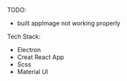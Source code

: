 TODO: 
- built appImage not working properly

Tech Stack:
- Electron
- Creat React App
- Scss
- Material UI